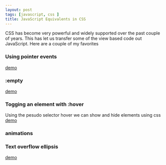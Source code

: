 ```yaml
---
layout: post
tags: [javascript, css ]
title: JavaScript Equivalents in CSS
---
```



CSS has become very powerful and widely supported over the past couple of years. This has let us transfer some of the view based code out JavaScript. Here are a couple of my favorites

### Using pointer events 
[demo](/demos/2013-06-26-javascript-equivalents-in-css/pointer-events.html)


### :empty

[demo](/demos/2013-06-26-javascript-equivalents-in-css/empty.html)

### Togging an element with :hover

Using the pesudo selector hover we can show and hide elements using css
[demo](/demos/2013-06-26-javascript-equivalents-in-css/hover.html)


### animations

### Text overflow ellipsis

[demo](/demos/2013-06-26-javascript-equivalents-in-css/text-overflow.html)

